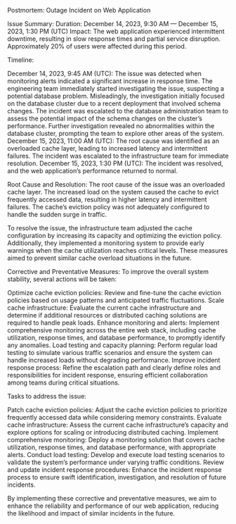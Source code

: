 Postmortem: Outage Incident on Web Application

Issue Summary: Duration: December 14, 2023, 9:30 AM — December 15, 2023, 1:30 PM (UTC) Impact: The web application experienced intermittent downtime, resulting in slow response times and partial service disruption. Approximately 20% of users were affected during this period.

Timeline:

December 14, 2023, 9:45 AM (UTC): The issue was detected when monitoring alerts indicated a significant increase in response time.
The engineering team immediately started investigating the issue, suspecting a potential database problem.
Misleadingly, the investigation initially focused on the database cluster due to a recent deployment that involved schema changes.
The incident was escalated to the database administration team to assess the potential impact of the schema changes on the cluster’s performance.
Further investigation revealed no abnormalities within the database cluster, prompting the team to explore other areas of the system.
December 15, 2023, 11:00 AM (UTC): The root cause was identified as an overloaded cache layer, leading to increased latency and intermittent failures.
The incident was escalated to the infrastructure team for immediate resolution.
December 15, 2023, 1:30 PM (UTC): The incident was resolved, and the web application’s performance returned to normal.

Root Cause and Resolution: The root cause of the issue was an overloaded cache layer. The increased load on the system caused the cache to evict frequently accessed data, resulting in higher latency and intermittent failures. The cache’s eviction policy was not adequately configured to handle the sudden surge in traffic.

To resolve the issue, the infrastructure team adjusted the cache configuration by increasing its capacity and optimizing the eviction policy. Additionally, they implemented a monitoring system to provide early warnings when the cache utilization reaches critical levels. These measures aimed to prevent similar cache overload situations in the future.

Corrective and Preventative Measures: To improve the overall system stability, several actions will be taken:

Optimize cache eviction policies: Review and fine-tune the cache eviction policies based on usage patterns and anticipated traffic fluctuations.
Scale cache infrastructure: Evaluate the current cache infrastructure and determine if additional resources or distributed caching solutions are required to handle peak loads.
Enhance monitoring and alerts: Implement comprehensive monitoring across the entire web stack, including cache utilization, response times, and database performance, to promptly identify any anomalies.
Load testing and capacity planning: Perform regular load testing to simulate various traffic scenarios and ensure the system can handle increased loads without degrading performance.
Improve incident response process: Refine the escalation path and clearly define roles and responsibilities for incident response, ensuring efficient collaboration among teams during critical situations.

Tasks to address the issue:

Patch cache eviction policies: Adjust the cache eviction policies to prioritize frequently accessed data while considering memory constraints.
Evaluate cache infrastructure: Assess the current cache infrastructure’s capacity and explore options for scaling or introducing distributed caching.
Implement comprehensive monitoring: Deploy a monitoring solution that covers cache utilization, response times, and database performance, with appropriate alerts.
Conduct load testing: Develop and execute load testing scenarios to validate the system’s performance under varying traffic conditions.
Review and update incident response procedures: Enhance the incident response process to ensure swift identification, investigation, and resolution of future incidents.

By implementing these corrective and preventative measures, we aim to enhance the reliability and performance of our web application, reducing the likelihood and impact of similar incidents in the future.







